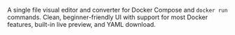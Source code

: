 A single file visual editor and converter for Docker Compose and `docker run` commands. Clean, beginner-friendly UI with support for most Docker features, built-in live preview, and YAML download.